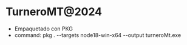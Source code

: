 # TurneroMT@2024

- Empaquetado con PKG
- command: pkg . --targets node18-win-x64 --output turneroMt.exe